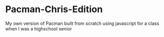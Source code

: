 # Pacman-Chris-Edition
My own version of Pacman built from scratch using javascript for a class when I was a highschool senior
